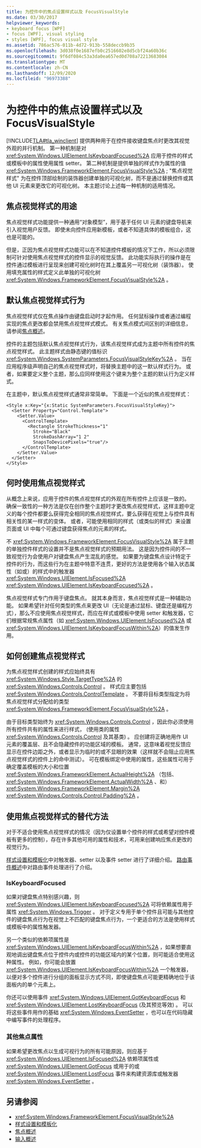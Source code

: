 ```yaml
---
title: 为控件中的焦点设置样式以及 FocusVisualStyle
ms.date: 03/30/2017
helpviewer_keywords:
- keyboard focus [WPF]
- focus [WPF], visual styling
- styles [WPF], focus visual style
ms.assetid: 786ac576-011b-4d72-913b-558deccb9b35
ms.openlocfilehash: 3d038f0e1687efb0c2516602e8d5cbf24a60b36c
ms.sourcegitcommit: 9f6df084c53a3da0ea657ed0d708a72213683084
ms.translationtype: MT
ms.contentlocale: zh-CN
ms.lasthandoff: 12/09/2020
ms.locfileid: "96973388"
---
```

# <a name="styling-for-focus-in-controls-and-focusvisualstyle"></a>为控件中的焦点设置样式以及 FocusVisualStyle
[!INCLUDE[TLA#tla_winclient](../../../includes/tlasharptla-winclient-md.md)] 提供两种用于在控件接收键盘焦点时更改其视觉外观的并行机制。 第一种机制是对 <xref:System.Windows.UIElement.IsKeyboardFocused%2A> 应用于控件的样式或模板中的属性使用属性 setter。 第二种机制是提供单独的样式作为属性的值 <xref:System.Windows.FrameworkElement.FocusVisualStyle%2A> ; "焦点视觉样式" 为在控件顶部绘制的装饰器创建单独的可视化树，而不是通过替换控件或其他 UI 元素来更改它的可视化树。 本主题讨论上述每一种机制的适用情况。  

<a name="Purpose"></a>
## <a name="the-purpose-of-focus-visual-style"></a>焦点视觉样式的用途  
 焦点视觉样式功能提供一种通用“对象模型”，用于基于任何 UI 元素的键盘导航来引入视觉用户反馈。 即使未向控件应用新模板，或者不知道具体的模板组合，这也是可能的。  
  
 但是，正因为焦点视觉样式功能可以在不知道控件模板的情况下工作，所以必须限制可针对使用焦点视觉样式的控件显示的视觉反馈。 此功能实际执行的操作是在控件通过模板进行呈现来创建可视化树时在其上覆盖另一可视化树（装饰器）。 使用填充属性的样式定义此单独的可视化树 <xref:System.Windows.FrameworkElement.FocusVisualStyle%2A> 。  
  
<a name="Default"></a>
## <a name="default-focus-visual-style-behavior"></a>默认焦点视觉样式行为  
 焦点视觉样式仅在焦点操作由键盘启动时才起作用。 任何鼠标操作或者通过编程实现的焦点更改都会禁用焦点视觉样式模式。 有关焦点模式间区别的详细信息，请参阅[焦点概述](focus-overview.md)。  
  
 控件的主题包括默认焦点视觉样式行为，该焦点视觉样式成为主题中所有控件的焦点视觉样式。 此主题样式由静态键的值标识 <xref:System.Windows.SystemParameters.FocusVisualStyleKey%2A> 。 当在应用程序级声明自己的焦点视觉样式时，将替换主题中的这一默认样式行为。 或者，如果要定义整个主题，那么应同样使用这个键来为整个主题的默认行为定义样式。  
  
 在主题中，默认焦点视觉样式通常非常简单。 下面是一个近似的焦点视觉样式：  
  
```xaml  
<Style x:Key="{x:Static SystemParameters.FocusVisualStyleKey}">  
  <Setter Property="Control.Template">  
    <Setter.Value>  
      <ControlTemplate>  
        <Rectangle StrokeThickness="1"  
          Stroke="Black"  
          StrokeDashArray="1 2"  
          SnapsToDevicePixels="true"/>  
      </ControlTemplate>  
    </Setter.Value>  
  </Setter>  
</Style>  
```  
  
<a name="When"></a>
## <a name="when-to-use-focus-visual-styles"></a>何时使用焦点视觉样式  
 从概念上来说，应用于控件的焦点视觉样式的外观在所有控件上应该是一致的。 确保一致性的一种方法是仅在创作整个主题时才更改焦点视觉样式，这样主题中定义的每个控件都要么获得完全相同的焦点视觉样式，要么获得在视觉上与控件具有相关性的某一样式的变体。 或者，可能使用相同的样式（或类似的样式）来设置页面或 UI 中每个可通过键盘获得焦点的元素的样式。  
  
 不 <xref:System.Windows.FrameworkElement.FocusVisualStyle%2A> 属于主题的单独控件样式的设置并不是焦点视觉样式的预期用法。 这是因为控件间的不一致视觉行为会使用户对键盘焦点产生混乱的感觉。 如果要为键盘焦点设计特定于控件的行为，而这些行为在主题中特意不连贯，更好的方法是使用各个输入状态属性（如或）的样式中的触发器 <xref:System.Windows.UIElement.IsFocused%2A> <xref:System.Windows.UIElement.IsKeyboardFocused%2A> 。  
  
 焦点视觉样式专门作用于键盘焦点。 就其本身而言，焦点视觉样式是一种辅助功能。 如果希望针对任何类型的焦点来更改 UI（无论是通过鼠标、键盘还是编程方式），那么不应使用焦点视觉样式，而应在样式或模板中使用 setter 和触发器，它们根据常规焦点属性（如 <xref:System.Windows.UIElement.IsFocused%2A> 或 <xref:System.Windows.UIElement.IsKeyboardFocusWithin%2A>）的值发生作用。  
  
<a name="How"></a>
## <a name="how-to-create-a-focus-visual-style"></a>如何创建焦点视觉样式  
 为焦点视觉样式创建的样式应始终具有 <xref:System.Windows.Style.TargetType%2A> 的 <xref:System.Windows.Controls.Control> 。 样式应主要包括 <xref:System.Windows.Controls.ControlTemplate> 。 不要将目标类型指定为将焦点视觉样式分配给的类型 <xref:System.Windows.FrameworkElement.FocusVisualStyle%2A> 。  
  
 由于目标类型始终为 <xref:System.Windows.Controls.Control> ，因此你必须使用所有控件共有的属性来进行样式， (使用类的属性 <xref:System.Windows.Controls.Control> 及其基类) 。 应创建将正确地用作 UI 元素的覆盖层、且不会隐藏控件的功能区域的模板。 通常，这意味着视觉反馈应显示在控件边距之外，或者显示为临时的或不显眼的效果（这样就不会阻止应用焦点视觉样式的控件上的命中测试）。 可在模板绑定中使用的属性，这些属性可用于确定覆盖模板的大小和位置 <xref:System.Windows.FrameworkElement.ActualHeight%2A> （包括、 <xref:System.Windows.FrameworkElement.ActualWidth%2A> 、和） <xref:System.Windows.FrameworkElement.Margin%2A> <xref:System.Windows.Controls.Control.Padding%2A> 。  
  
<a name="Alternatives"></a>
## <a name="alternatives-to-using-a-focus-visual-style"></a>使用焦点视觉样式的替代方法  
 对于不适合使用焦点视觉样式的情况（因为仅设置单个控件的样式或希望对控件模板有更多的控制），存在许多其他可用的属性和技术，可用来创建响应焦点更改的视觉行为。  
  
 [样式设置和模板化](/dotnet/desktop-wpf/fundamentals/styles-templates-overview)中对触发器、setter 以及事件 setter 进行了详细介绍。 [路由事件概述](routed-events-overview.md)中对路由事件处理进行了介绍。  
  
### <a name="iskeyboardfocused"></a>IsKeyboardFocused  
 如果对键盘焦点特别感兴趣，则 <xref:System.Windows.UIElement.IsKeyboardFocused%2A> 可将依赖属性用于属性 <xref:System.Windows.Trigger> 。 对于定义专用于单个控件且可能与其他控件的键盘焦点行为在视觉上不匹配的键盘焦点行为，一个更适合的方法是使用样式或模板中的属性触发器。  
  
 另一个类似的依赖项属性是 <xref:System.Windows.UIElement.IsKeyboardFocusWithin%2A> ，如果想要直观地调出键盘焦点位于控件内或控件的功能区域内的某个位置，则可能适合使用这种属性。 例如，你可能会放置 <xref:System.Windows.UIElement.IsKeyboardFocusWithin%2A> 一个触发器，以便对多个控件进行分组的面板显示方式不同，即使键盘焦点可能更精确地位于该面板内的单个元素上。  
  
 你还可以使用事件 <xref:System.Windows.UIElement.GotKeyboardFocus> 和 <xref:System.Windows.UIElement.LostKeyboardFocus> (及其预览等效) 。 可以将这些事件用作的基础 <xref:System.Windows.EventSetter> ，也可以在代码隐藏中编写事件的处理程序。  
  
### <a name="other-focus-properties"></a>其他焦点属性  
 如果希望更改焦点以生成可视行为的所有可能原因，则应基于 <xref:System.Windows.UIElement.IsFocused%2A> 依赖项属性或 <xref:System.Windows.UIElement.GotFocus> 或用于的或 <xref:System.Windows.UIElement.LostFocus> 事件来构建资源库或触发器 <xref:System.Windows.EventSetter> 。  
  
## <a name="see-also"></a>另请参阅

- <xref:System.Windows.FrameworkElement.FocusVisualStyle%2A>
- [样式设置和模板化](/dotnet/desktop-wpf/fundamentals/styles-templates-overview)
- [焦点概述](focus-overview.md)
- [输入概述](input-overview.md)
